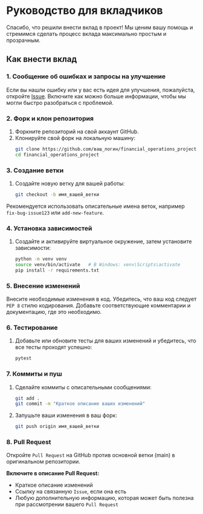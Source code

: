 # Руководство для вкладчиков

Спасибо, что решили внести вклад в проект! Мы ценим вашу помощь и стремимся сделать процесс вклада максимально простым и прозрачным.

## Как внести вклад

### 1. Сообщение об ошибках и запросы на улучшение

Если вы нашли ошибку или у вас есть идея для улучшения, пожалуйста, откройте [Issue](https://github.com/QuadDarv1ne/financial_operations_project/issues). Включите как можно больше информации, чтобы мы могли быстро разобраться с проблемой.

### 2. Форк и клон репозитория

1. Форкните репозиторий на свой аккаунт GitHub.
2. Клонируйте свой форк на локальную машину:
   ```bash
   git clone https://github.com/ваш_логин/financial_operations_project.git
   cd financial_operations_project
   ```

### 3. Создание ветки

1. Создайте новую ветку для вашей работы:
   ```bash
   git checkout -b имя_вашей_ветки
   ```
Рекомендуется использовать описательные имена веток, например `fix-bug-issue123` или `add-new-feature`.

### 4. Установка зависимостей

1. Создайте и активируйте виртуальное окружение, затем установите зависимости:
   ```bash
   python -m venv venv
   source venv/bin/activate   # В Windows: venv\Scripts\activate
   pip install -r requirements.txt
   ```

### 5. Внесение изменений

Внесите необходимые изменения в код.
Убедитесь, что ваш код следует `PEP 8` стилю кодирования.
Добавьте соответствующие комментарии и документацию, где это необходимо.

### 6. Тестирование

1. Добавьте или обновите тесты для ваших изменений и убедитесь, что все тесты проходят успешно:
   ```bash
   pytest
   ```

### 7. Коммиты и пуш

1. Сделайте коммиты с описательными сообщениями:
   ```bash
   git add .
   git commit -m "Краткое описание ваших изменений"
   ```

2. Запушьте ваши изменения в ваш форк:
   ```bash
   git push origin имя_вашей_ветки
   ```

### 8. Pull Request

Откройте `Pull Request` на GitHub против основной ветки (main) в оригинальном репозитории.

**Включите в описание Pull Request:**

- Краткое описание изменений
- Ссылку на связанную `Issue`, если она есть
- Любую дополнительную информацию, которая может быть полезна при рассмотрении вашего `Pull Request`
